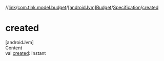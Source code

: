 //[link](../../../index.md)/[com.tink.model.budget](../../index.md)/[[androidJvm]Budget](../index.md)/[Specification](index.md)/[created](created.md)



# created  
[androidJvm]  
Content  
val [created](created.md): Instant  



